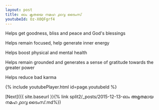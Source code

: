 ```yaml
---
layout: post
title: ഓം കൃതയെ നമഹ ൧൦൮ ടൈംസ്
youtubeId: Oz-X0QFgrf4
---
```

 
 
Helps get goodness, bliss and peace and God's blessings
 
Helps remain focused, help generate inner energy 
 
Helps boost physical and mental health 
 
Helps remain grounded and generates a sense of gratitude towards the greater power 
 
Helps reduce bad karma
 
 
 
 


{% include youtubePlayer.html id=page.youtubeId %}
 
[Next]({{ site.baseurl }}{% link  split2/_posts/2015-12-13-ഓം അമൃതമായ നമഹ ൧൦൮ ടൈംസ്.md%})
 
